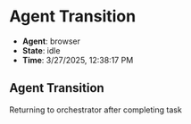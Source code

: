 # Agent Transition

- **Agent**: browser
- **State**: idle
- **Time**: 3/27/2025, 12:38:17 PM

## Agent Transition

Returning to orchestrator after completing task

